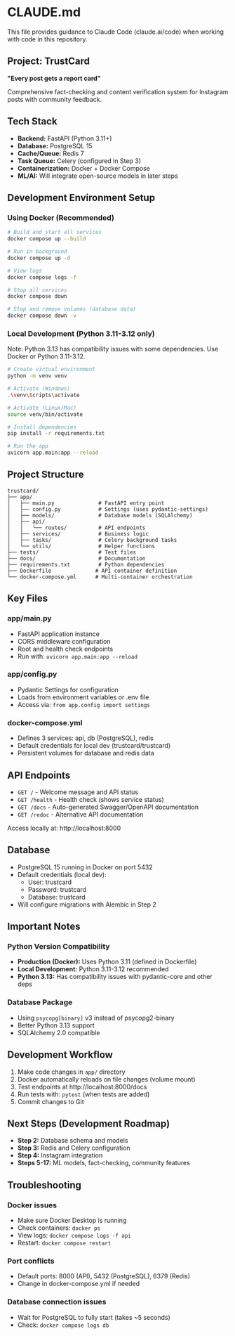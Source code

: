 # CLAUDE.md

This file provides guidance to Claude Code (claude.ai/code) when working with code in this repository.

## Project: TrustCard

**"Every post gets a report card"**

Comprehensive fact-checking and content verification system for Instagram posts with community feedback.

## Tech Stack

- **Backend:** FastAPI (Python 3.11+)
- **Database:** PostgreSQL 15
- **Cache/Queue:** Redis 7
- **Task Queue:** Celery (configured in Step 3)
- **Containerization:** Docker + Docker Compose
- **ML/AI:** Will integrate open-source models in later steps

## Development Environment Setup

### Using Docker (Recommended)

```bash
# Build and start all services
docker compose up --build

# Run in background
docker compose up -d

# View logs
docker compose logs -f

# Stop all services
docker compose down

# Stop and remove volumes (database data)
docker compose down -v
```

### Local Development (Python 3.11-3.12 only)

Note: Python 3.13 has compatibility issues with some dependencies. Use Docker or Python 3.11-3.12.

```bash
# Create virtual environment
python -m venv venv

# Activate (Windows)
.\venv\Scripts\activate

# Activate (Linux/Mac)
source venv/bin/activate

# Install dependencies
pip install -r requirements.txt

# Run the app
uvicorn app.main:app --reload
```

## Project Structure

```
trustcard/
├── app/
│   ├── main.py              # FastAPI entry point
│   ├── config.py            # Settings (uses pydantic-settings)
│   ├── models/              # Database models (SQLAlchemy)
│   ├── api/
│   │   └── routes/          # API endpoints
│   ├── services/            # Business logic
│   ├── tasks/               # Celery background tasks
│   └── utils/               # Helper functions
├── tests/                   # Test files
├── docs/                    # Documentation
├── requirements.txt         # Python dependencies
├── Dockerfile              # API container definition
└── docker-compose.yml      # Multi-container orchestration
```

## Key Files

### app/main.py
- FastAPI application instance
- CORS middleware configuration
- Root and health check endpoints
- Run with: `uvicorn app.main:app --reload`

### app/config.py
- Pydantic Settings for configuration
- Loads from environment variables or .env file
- Access via: `from app.config import settings`

### docker-compose.yml
- Defines 3 services: api, db (PostgreSQL), redis
- Default credentials for local dev (trustcard/trustcard)
- Persistent volumes for database and redis data

## API Endpoints

- `GET /` - Welcome message and API status
- `GET /health` - Health check (shows service status)
- `GET /docs` - Auto-generated Swagger/OpenAPI documentation
- `GET /redoc` - Alternative API documentation

Access locally at: http://localhost:8000

## Database

- PostgreSQL 15 running in Docker on port 5432
- Default credentials (local dev):
  - User: trustcard
  - Password: trustcard
  - Database: trustcard
- Will configure migrations with Alembic in Step 2

## Important Notes

### Python Version Compatibility
- **Production (Docker):** Uses Python 3.11 (defined in Dockerfile)
- **Local Development:** Python 3.11-3.12 recommended
- **Python 3.13:** Has compatibility issues with pydantic-core and other deps

### Database Package
- Using `psycopg[binary]` v3 instead of psycopg2-binary
- Better Python 3.13 support
- SQLAlchemy 2.0 compatible

## Development Workflow

1. Make code changes in `app/` directory
2. Docker automatically reloads on file changes (volume mount)
3. Test endpoints at http://localhost:8000/docs
4. Run tests with: `pytest` (when tests are added)
5. Commit changes to Git

## Next Steps (Development Roadmap)

- **Step 2:** Database schema and models
- **Step 3:** Redis and Celery configuration
- **Step 4:** Instagram integration
- **Steps 5-17:** ML models, fact-checking, community features

## Troubleshooting

### Docker issues
- Make sure Docker Desktop is running
- Check containers: `docker ps`
- View logs: `docker compose logs -f api`
- Restart: `docker compose restart`

### Port conflicts
- Default ports: 8000 (API), 5432 (PostgreSQL), 6379 (Redis)
- Change in docker-compose.yml if needed

### Database connection issues
- Wait for PostgreSQL to fully start (takes ~5 seconds)
- Check: `docker compose logs db`
